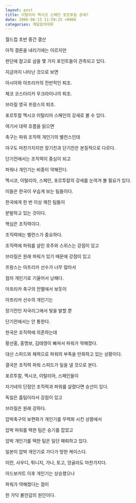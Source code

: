 ```yaml
---
layout: post
title: 이탈리아 멕시코 스페인 포르투칼 강세?
date: 2006-06-15 11:59:25 +0900
categories: 깨달음의대화
---
```

월드컵 초반 중간 결산 
  

  
아직 결론을 내리기에는 이르지만 
  
판단에 참고로 삼을 몇 가지 포인트들이 관측되고 있다. 
  

  
지금까지 나타난 것으로 보면 
  
아시아와 아프리카의 전반적인 퇴조.
  

  
체코 코스타리카 우크라이나의 퇴조.
  
브라질 영국 프랑스의 퇴조. 
  

  
포르투칼 멕시코 이탈리아 스페인의 강세로 볼 수 있다. 
  
여기서 대략 흐름을 읽으면
  

  
축구는 파워 조직력 개인기의 밸런스인데
  
야구도 마찬가지지만 장기전과 단기전은 본질적으로 다르다. 
  

  
단기전에서는 조직력이 중심이 되고
  
파워나 개인기는 비중이 약해진다.
  

  
멕시코, 이탈리아, 스페인, 포르투칼의 강세를 눈여겨 볼 필요가 있다.
  
이들은 한국이 우습게 보는 팀들이다. 
  

  
한국에게 한 번 이상 깨진 팀들이 
  
분발하고 있는 것이다. 
  

  
핵심은 조직력이다.
  
조직력에는 밸런스가 중요하다.
  

  
조직력에 파워를 살린 호주와 스위스는 강점이 있고
  
브라질은 원래 파워가 있기 때문에 강점이 있고
  

  
프랑스는 아프리카 선수가 너무 많아서 
  
점차 개인기로 기울어서 낭패다.
  

  
아프리카 축구의 전멸에서 보듯이
  
아프리카 선수의 개인기는 
  

  
장기전인 자국리그에서 빛을 발할 뿐 
  
단기전에서는 안 통한다. 
  

  
한국은 조직력에 의존하는데 
  
황선홍, 홍명보, 김태영이 빠져서 파워가 약해졌다.
  

  
대신 스피드와 체력으로 파워의 부족을 만회하고 있는 상황이다.
  
결국은 조직력 파워 스피드가 일을 낼 것으로 본다. 
  

  
포르투칼, 멕시코, 이탈리아, 스페인들이 
  
자기네의 단점인 조직력과 파워를 살렸다면 승산이 있다. 
  

  
독일은 홈팀이라서 강점이 있고 
  
브라질은 원래 강하다. 
  

  
압박축구의 보편화가 개인기를 무력화 시킨 상황에서
  
압박 파워를 택한 팀은 승기를 잡았고 
  

  
압박 개인기를 택한 팀은 일단 패퇴하고 있다.
  
일본이 압박 개인기로 가다가 망한 케이스다.
  

  
이란, 사우디, 튀니지, 가나, 토고, 앙골라도 마찬가지다.
  
아드보카트 이후 개인기는 상승했으나
  

  
파워가 약해졌다는 점이 
  
한 가닥 불안감의 원인이다.
